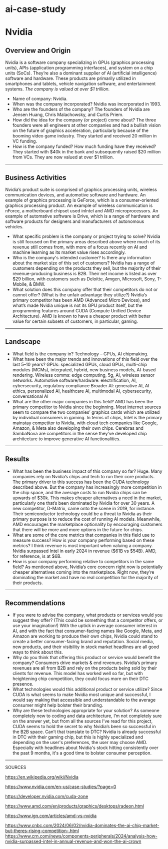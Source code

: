 # ai-case-study
# Nvidia 

## Overview and Origin

Nvidia is a software company specializing in GPUs (graphics processing units), APIs (application programming interfaces), and system on a chip units (SoCs). They’re also a dominant supplier of AI (artificial intelligence) software and hardware.
These products are primarily utilized in smartphones and tablets, vehicle navigation software, and entertainment systems.
_The company is valued at over $1 trillion._
* Name of company:
Nvidia.
* When was the company incorporated?
Nvidia was incorporated in 1993.
* Who are the founders of the company?
The founders of Nvidia are Jensen Huang, Chris Malachowsky, and Curtis Priem.
* How did the idea for the company (or project) come about?
The three founders were all engineers at other companies and had a bullish vision on the future of graphics acceleration, particularly because of the booming video game industry. They started and received 20 million in VC funding.
* How is the company funded? How much funding have they received?
They started with $40k in the bank and subsequently raised $20 million from VCs. They are now valued at over $1 trillion.
---
## Business Activities

Nvidia’s product suite is comprised of graphics processing units, wireless communication devices, and automotive software and hardware.
An example of graphics processing is GeForce, which is a consumer-oriented graphics processing product.
An example of wireless communication is nForce, a motherboard chipset used inIntel and AMD microprocessors.
An example of automative software is Drive, which is a range of hardware and software products for designers and manufacturers of autonomous vehicles.
* What specific problem is the company or project trying to solve?
Nvidia is still focused on the primary areas described above where much of its revenue still comes from, with more of a focus recently on AI and machine learning as its market value rises accordingly.
* Who is the company's intended customer? Is there any information about the market size of this set of customers?
Nvidia has a range of customers depending on the products they sell, but the majority of their revenue-producing business is B2B. Their net income is listed as over $29 billion, with customers such as Deloitte, Amgen, Microsoft, Sony, T-Mobile, & BMW.
* What solution does this company offer that their competitors do not or cannot offer? (What is the unfair advantage they utilize?)
Nvidia’s primary competitor has been AMD (Advanced Micro Devices), and what’s made Nvidia unique is not its GPU product itself, but the programming features around CUDA (Compute Unified Device Architecture). AMD is known to have a cheaper product with better value for certain subsets of customers, in particular, gaming.
---
## Landscape

* What field is the company in?
Technology – GPUs, AI chipmaking.
* What have been the major trends and innovations of this field over the last 5&ndash;10 years?
GPUs: specialized GPUs, cloud GPUs, multi-chip modules (MCMs), integrated, hybrid, new business models, AI-based rendering.
Wireless comms: edge computing, 5g, AI, wireless sensor networks.
Automotive software/hardware: electrification, AI, cybersecurity, regulatory compliance
Broader AI: generative AI, AI ethics, personalized AI, healthcare AI, multimodal AI, cybersecurity, conversational AI
* What are the other major companies in this field?
AMD has been the primary competitor to Nvidia since the beginning. Most internet sources seem to compare the two companies’ graphics cards which are utilized by individual consumers in gaming.
In terms of chips, Intel is the primary mainstay competitor to Nvidia, with cloud tech companies like Google, Amazon, & Meta also developing their own chips. Cerebras and SambaNova are competitors in the sense they’ve developed chip architecture to improve generative AI functionalities.
---
## Results

* What has been the business impact of this company so far?
Huge. Many companies rely on Nvidia’s chips and tech to run their core products. The primary driver to this success has been the CUDA technology described above. But the company has increasingly more competition in the chip space, and the average costs to run Nvidia chips can be upwards of $30k. This makes cheaper alternatives a need in the market, particularly one that’s been dominated by Nvidia for over 30 years.
A new competitor, D-Matrix, came onto the scene in 2019, for instance. Their semiconductor technology could be a threat to Nvidia as their primary purpose is to reduce the cost of running AI models.
Meanwhile, AMD encourages the marketplace optionality by encouraging customers that there will be more and more options in the future for chips.
* What are some of the core metrics that companies in this field use to measure success? How is your company performing based on these metrics?
I think revenue is most important when valuing a company. Nvidia surpassed Intel in early 2024 in revenue ($61B vs $54B). AMD, for reference, is at $6B.
* How is your company performing relative to competitors in the same field?
As mentioned above, Nvidia’s core concern right now is potentially cheaper alternatives coming into the marketplace. Right now, they’re dominating the market and have no real competition for the majority of their products.
---
## Recommendations

* If you were to advise the company, what products or services would you suggest they offer? (This could be something that a competitor offers, or use your imagination!)
With the uptick in average consumer interest in AI, and with the fact that consumer-facing names like Google, Meta, and Amazon are working to produce their own chips, Nvidia could stand to create a better consumer-facing brand and reputation. Social media, new products, and their visibility in stock market headlines are all good ways to think about this.
* Why do you think that offering this product or service would benefit the company?
Consumers drive markets & end revenues. Nvidia’s primary revenues are all from B2B and rely on the products being sold by their clients for revenue. This model has worked well so far, but with heightening chip competition, they could focus more on their DTC presence. 
* What technologies would this additional product or service utilize?
Since CUDA is what seems to make Nvidia most unique and successful, I would say making that accessible and understandable to the average consumer might help bolster their branding.
* Why are these technologies appropriate for your solution?
As someone completely new to coding and data architecture, I’m not completely sure on the answer yet, but from all the sources I’ve read for this project, CUDA seems to hold the secret to why Nvidia’s been so successful in the B2B space. Can’t that translate to DTC? Nvidia is already successful in DTC with their gaming chip, but this is highly specialized and depending on the user's preferences, the user may choose AMD. Especially with headlines about Nvidia's stock hitting consistently over the past 9 months, it's a good time to bolster consumer perception.

---
SOURCES


https://en.wikipedia.org/wiki/Nvidia

https://www.nvidia.com/en-us/case-studies/?page=0

https://developer.nvidia.com/cuda-zone 

https://www.amd.com/en/products/graphics/desktops/radeon.html 

https://www.ign.com/articles/amd-vs-nvidia 

https://www.cnbc.com/2024/06/02/nvidia-dominates-the-ai-chip-market-but-theres-rising-competition-.html
https://www.crn.com/news/components-peripherals/2024/analysis-how-nvidia-surpassed-intel-in-annual-revenue-and-won-the-ai-crown 


